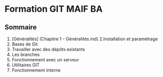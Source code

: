 # Formation GIT MAIF BA
## Sommaire
1. [Généralités] (Chapitre 1 - Généralités.md)
2.Installation et paramétrage
3. Bases de Git
4. Travailler avec des dépôts existants
5. Les branches
6. Fonctionnement avec un serveur
7. Utilitaires GIT
8. Fonctionnement interne